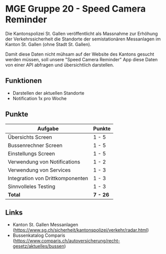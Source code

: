 # MGE Gruppe 20 - Speed Camera Reminder
Die Kantonspolizei St. Gallen veröffentlicht als Massnahme zur Erhöhung der Verkehrssicherheit die Standorte der semistationären Messanlagen im Kanton St. Gallen (ohne Stadt St. Gallen).

Damit diese Daten nicht mühsam auf der Website des Kantons gesucht werden müssen, soll unsere "Speed Camera Reminder" App diese Daten von einer API abfragen und übersichtlich darstellen.

## Funktionen
- Darstellen der aktuellen Standorte
- Notification 1x pro Woche

## Punkte
| Aufgabe              		   	   | Punkte |
|----------------------------------|--------|
| Übersichts Screen    		       | 1 - 5  |
| Bussenrechner Screen			   | 1 - 5  |
| Einstellungs Screen  		       | 1 - 5  |
| Verwendung von Notifications 	   | 1 - 2  |
| Verwendung von Services 		   | 1 - 3  |
| Integration von Drittkomponenten | 1 - 3  |
| Sinnvolleles Testing			   | 1 - 3  |
| **Total**						   | **7 - 26** |

## Links
- Kanton St. Gallen Messanlagen (https://www.sg.ch/sicherheit/kantonspolizei/verkehr/radar.html)
- Bussenkatalog Comparis (https://www.comparis.ch/autoversicherung/recht-gesetz/aktuelles/bussen)

